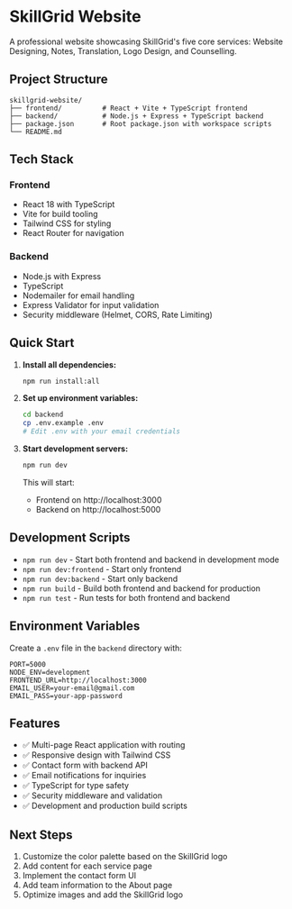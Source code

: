 # SkillGrid Website

A professional website showcasing SkillGrid's five core services: Website Designing, Notes, Translation, Logo Design, and Counselling.

## Project Structure

```
skillgrid-website/
├── frontend/          # React + Vite + TypeScript frontend
├── backend/           # Node.js + Express + TypeScript backend
├── package.json       # Root package.json with workspace scripts
└── README.md
```

## Tech Stack

### Frontend
- React 18 with TypeScript
- Vite for build tooling
- Tailwind CSS for styling
- React Router for navigation

### Backend
- Node.js with Express
- TypeScript
- Nodemailer for email handling
- Express Validator for input validation
- Security middleware (Helmet, CORS, Rate Limiting)

## Quick Start

1. **Install all dependencies:**
   ```bash
   npm run install:all
   ```

2. **Set up environment variables:**
   ```bash
   cd backend
   cp .env.example .env
   # Edit .env with your email credentials
   ```

3. **Start development servers:**
   ```bash
   npm run dev
   ```

   This will start:
   - Frontend on http://localhost:3000
   - Backend on http://localhost:5000

## Development Scripts

- `npm run dev` - Start both frontend and backend in development mode
- `npm run dev:frontend` - Start only frontend
- `npm run dev:backend` - Start only backend
- `npm run build` - Build both frontend and backend for production
- `npm run test` - Run tests for both frontend and backend

## Environment Variables

Create a `.env` file in the `backend` directory with:

```env
PORT=5000
NODE_ENV=development
FRONTEND_URL=http://localhost:3000
EMAIL_USER=your-email@gmail.com
EMAIL_PASS=your-app-password
```

## Features

- ✅ Multi-page React application with routing
- ✅ Responsive design with Tailwind CSS
- ✅ Contact form with backend API
- ✅ Email notifications for inquiries
- ✅ TypeScript for type safety
- ✅ Security middleware and validation
- ✅ Development and production build scripts

## Next Steps

1. Customize the color palette based on the SkillGrid logo
2. Add content for each service page
3. Implement the contact form UI
4. Add team information to the About page
5. Optimize images and add the SkillGrid logo